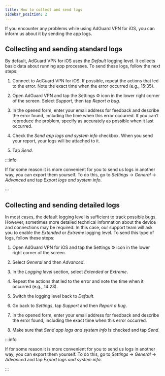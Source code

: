 ```yaml
---
title: How to collect and send logs
sidebar_position: 2
---
```


If you encounter any problems while using AdGuard VPN for iOS, you can inform us about it by sending the app logs.

## Collecting and sending standard logs

By default, AdGuard VPN for iOS uses the *Default* logging level. It collects basic data about running app processes. To send these logs, follow the next steps:

1. Connect to AdGuard VPN for iOS. If possible, repeat the actions that led to the error. Note the exact time when the error occurred (e.g., 15:35).

2. Open AdGuard VPN and tap the Settings ⚙ icon in the lower right corner of the screen. Select *Support*, then tap *Report a bug*.

3. In the opened form, enter your email address for feedback and describe the error found, including the time when this error occurred. If you can’t reproduce the problem, specify as accurately as possible when it last occurred.

4. Check the *Send app logs and system info* checkbox. When you send your report, your logs will be attached to it.

5. Tap *Send*.

:::info

If for some reason it is more convenient for you to send us logs in another way, you can export them yourself.
To do this, go to *Settings* → *General* → *Advanced* and tap *Export logs and system info*.

:::

## Collecting and sending detailed logs

In most cases, the default logging level is sufficient to track possible bugs. However, sometimes more detailed technical information about the device and connections may be required. In this case, our support team will ask you to enable the *Extended* or *Extreme* logging level. To send this type of logs, follow these steps:

1. Open AdGuard VPN for iOS and tap the Settings ⚙ icon in the lower right corner of the screen.

2. Select *General* and then *Advanced*.

3. In the *Logging level* section, select *Extended* or *Extreme*.

4. Repeat the actions that led to the error and note the time when it occurred (e.g., 14:23).

5. Switch the logging level back to *Default*.

6. Go back to *Settings*, tap *Support* and then *Report a bug*.

7. In the opened form, enter your email address for feedback and describe the error found, including the exact time when this error occurred.

8. Make sure that *Send app logs and system info* is checked and tap *Send*.

:::info

If for some reason it is more convenient for you to send us logs in another way, you can export them yourself.
To do this, go to *Settings* → *General* → *Advanced* and tap *Export logs and system info*.

:::

